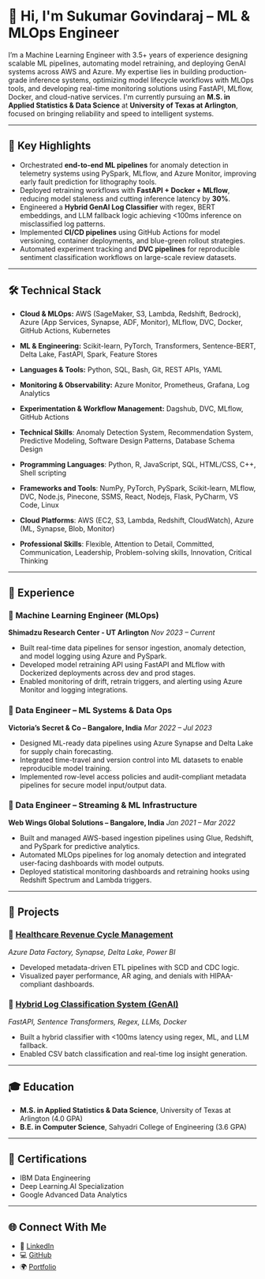 # 👋 Hi, I'm Sukumar Govindaraj – ML & MLOps Engineer

I’m a Machine Learning Engineer with 3.5+ years of experience designing scalable ML pipelines, automating model retraining, and deploying GenAI systems across AWS and Azure. My expertise lies in building production-grade inference systems, optimizing model lifecycle workflows with MLOps tools, and developing real-time monitoring solutions using FastAPI, MLflow, Docker, and cloud-native services. I'm currently pursuing an **M.S. in Applied Statistics & Data Science** at **University of Texas at Arlington**, focused on bringing reliability and speed to intelligent systems.

---

## 🌟 Key Highlights

* Orchestrated **end-to-end ML pipelines** for anomaly detection in telemetry systems using PySpark, MLflow, and Azure Monitor, improving early fault prediction for lithography tools.
* Deployed retraining workflows with **FastAPI + Docker + MLflow**, reducing model staleness and cutting inference latency by **30%**.
* Engineered a **Hybrid GenAI Log Classifier** with regex, BERT embeddings, and LLM fallback logic achieving <100ms inference on misclassified log patterns.
* Implemented **CI/CD pipelines** using GitHub Actions for model versioning, container deployments, and blue-green rollout strategies.
* Automated experiment tracking and **DVC pipelines** for reproducible sentiment classification workflows on large-scale review datasets.

---

## 🛠 Technical Stack

* **Cloud & MLOps:** AWS (SageMaker, S3, Lambda, Redshift, Bedrock), Azure (App Services, Synapse, ADF, Monitor), MLflow, DVC, Docker, GitHub Actions, Kubernetes
* **ML & Engineering:** Scikit-learn, PyTorch, Transformers, Sentence-BERT, Delta Lake, FastAPI, Spark, Feature Stores
* **Languages & Tools:** Python, SQL, Bash, Git, REST APIs, YAML
* **Monitoring & Observability:** Azure Monitor, Prometheus, Grafana, Log Analytics
* **Experimentation & Workflow Management:** Dagshub, DVC, MLflow, GitHub Actions

* **Technical Skills**:    	    Anomaly Detection System, Recommendation System, Predictive Modeling, Software Design Patterns, Database Schema Design
* **Programming Languages**:    Python, R, JavaScript, SQL, HTML/CSS, C++, Shell scripting
* **Frameworks and Tools**:     NumPy, PyTorch, PySpark, Scikit-learn, MLflow, DVC, Node.js, Pinecone, SSMS, React, Nodejs, Flask, PyCharm, VS Code, Linux
* **Cloud Platforms**: 	        AWS (EC2, S3, Lambda, Redshift, CloudWatch), Azure (ML, Synapse, Blob, Monitor)
* **Professional Skills**: 	    Flexible, Attention to Detail, Committed, Communication, Leadership, Problem-solving skills, Innovation, Critical Thinking


---

## 💼 Experience

### 🔹 Machine Learning Engineer (MLOps)

**Shimadzu Research Center - UT Arlington**
*Nov 2023 – Current*

* Built real-time data pipelines for sensor ingestion, anomaly detection, and model logging using Azure and PySpark.
* Developed model retraining API using FastAPI and MLflow with Dockerized deployments across dev and prod stages.
* Enabled monitoring of drift, retrain triggers, and alerting using Azure Monitor and logging integrations.

### 🔹 Data Engineer – ML Systems & Data Ops

**Victoria’s Secret & Co – Bangalore, India**
*Mar 2022 – Jul 2023*

* Designed ML-ready data pipelines using Azure Synapse and Delta Lake for supply chain forecasting.
* Integrated time-travel and version control into ML datasets to enable reproducible model training.
* Implemented row-level access policies and audit-compliant metadata pipelines for secure model input/output data.

### 🔹 Data Engineer – Streaming & ML Infrastructure

**Web Wings Global Solutions – Bangalore, India**
*Jan 2021 – Mar 2022*

* Built and managed AWS-based ingestion pipelines using Glue, Redshift, and PySpark for predictive analytics.
* Automated MLOps pipelines for log anomaly detection and integrated user-facing dashboards with model outputs.
* Deployed statistical monitoring dashboards and retraining hooks using Redshift Spectrum and Lambda triggers.

---

## 🧪 Projects

### 🔹 [Healthcare Revenue Cycle Management](https://github.com/sukumar-govindraj/healthcare-revenue-cycle-management--RCM--pipeline-prod)

*Azure Data Factory, Synapse, Delta Lake, Power BI*

* Developed metadata-driven ETL pipelines with SCD and CDC logic.
* Visualized payer performance, AR aging, and denials with HIPAA-compliant dashboards.

### 🔹 [Hybrid Log Classification System (GenAI)](https://github.com/sukumar-govindraj/Hybrid-Log-Classification-and-Monitoring-Sytem-Using-LLM-BERT)

*FastAPI, Sentence Transformers, Regex, LLMs, Docker*

* Built a hybrid classifier with <100ms latency using regex, ML, and LLM fallback.
* Enabled CSV batch classification and real-time log insight generation.

---

## 🎓 Education

* **M.S. in Applied Statistics & Data Science**, University of Texas at Arlington (4.0 GPA)
* **B.E. in Computer Science**, Sahyadri College of Engineering (3.6 GPA)

---

## 📜 Certifications

* IBM Data Engineering
* Deep Learning.AI Specialization
* Google Advanced Data Analytics

---

## 🌐 Connect With Me

* 💼 [LinkedIn](https://www.linkedin.com/in/sukumar-govindaraj-918ab7193/)
* 💻 [GitHub](https://github.com/sukumar-govindraj)
* 🌍 [Portfolio](https://sukumar-govindraj.github.io/)
